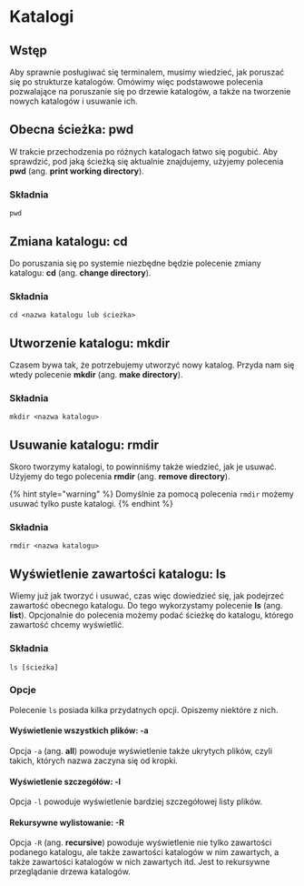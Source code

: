 # Katalogi

## Wstęp

Aby sprawnie posługiwać się terminalem, musimy wiedzieć, jak poruszać się po strukturze katalogów.
Omówimy więc podstawowe polecenia pozwalające na poruszanie się po drzewie katalogów, a także na tworzenie nowych katalogów i usuwanie ich.

## Obecna ścieżka: pwd

W trakcie przechodzenia po różnych katalogach łatwo się pogubić.
Aby sprawdzić, pod jaką ścieżką się aktualnie znajdujemy, użyjemy polecenia **pwd** (ang. __print working directory__).

### Składnia

```
pwd
```

## Zmiana katalogu: cd

Do poruszania się po systemie niezbędne będzie polecenie zmiany katalogu: **cd** (ang. __change directory__).

### Składnia

```
cd <nazwa katalogu lub ścieżka>
```

## Utworzenie katalogu: mkdir

Czasem bywa tak, że potrzebujemy utworzyć nowy katalog.
Przyda nam się wtedy polecenie **mkdir** (ang. __make directory__).

### Składnia

```
mkdir <nazwa katalogu>
```

## Usuwanie katalogu: rmdir

Skoro tworzymy katalogi, to powinniśmy także wiedzieć, jak je usuwać.
Użyjemy do tego polecenia **rmdir** (ang. __remove directory__).

{% hint style="warning" %}
Domyślnie za pomocą polecenia ``rmdir`` możemy usuwać tylko puste katalogi.
{% endhint %}

### Składnia

```
rmdir <nazwa katalogu>
```

## Wyświetlenie zawartości katalogu: ls

Wiemy już jak tworzyć i usuwać, czas więc dowiedzieć się, jak podejrzeć zawartość obecnego katalogu.
Do tego wykorzystamy polecenie **ls** (ang. __list__).
Opcjonalnie do polecenia możemy podać ścieżkę do katalogu, którego zawartość chcemy wyświetlić.

### Składnia

```
ls [ścieżka]
```

### Opcje

Polecenie ``ls`` posiada kilka przydatnych opcji. Opiszemy niektóre z nich.

#### Wyświetlenie wszystkich plików: -a

Opcja ``-a`` (ang. __all__) powoduje wyświetlenie także ukrytych plików, czyli takich, których nazwa zaczyna się od kropki.

#### Wyświetlenie szczegółów: -l

Opcja ``-l`` powoduje wyświetlenie bardziej szczegółowej listy plików.

#### Rekursywne wylistowanie: -R

Opcja ``-R`` (ang. __recursive__) powoduje wyświetlenie nie tylko zawartości podanego katalogu, ale także zawartości katalogów w nim zawartych, a także zawartości katalogów w nich zawartych itd.
Jest to rekursywne przeglądanie drzewa katalogów.